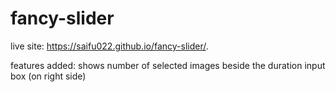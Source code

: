# fancy-slider
live site: https://saifu022.github.io/fancy-slider/.

features added: shows number of selected images beside the duration input box (on right side)
